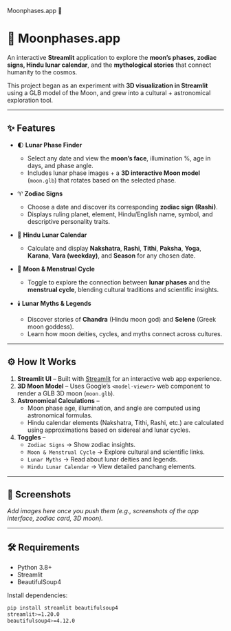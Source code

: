 
 Moonphases.app 🌙

# 🌙 Moonphases.app  

An interactive **Streamlit** application to explore the **moon’s phases, zodiac signs, Hindu lunar calendar**, and the **mythological stories** that connect humanity to the cosmos.  

This project began as an experiment with **3D visualization in Streamlit** using a GLB model of the Moon, and grew into a cultural + astronomical exploration tool.  

---

## ✨ Features  

- 🌓 **Lunar Phase Finder**  
  - Select any date and view the **moon’s face**, illumination %, age in days, and phase angle.  
  - Includes lunar phase images + a **3D interactive Moon model** (`moon.glb`) that rotates based on the selected phase.  

- ♈ **Zodiac Signs**  
  - Choose a date and discover its corresponding **zodiac sign (Rashi)**.  
  - Displays ruling planet, element, Hindu/English name, symbol, and descriptive personality traits.  

- 📅 **Hindu Lunar Calendar**  
  - Calculate and display **Nakshatra**, **Rashi**, **Tithi**, **Paksha**, **Yoga**, **Karana**, **Vara (weekday)**, and **Season** for any chosen date.  

- 🌸 **Moon & Menstrual Cycle**  
  - Toggle to explore the connection between **lunar phases** and the **menstrual cycle**, blending cultural traditions and scientific insights.  

- 🕯️ **Lunar Myths & Legends**  
  - Discover stories of **Chandra** (Hindu moon god) and **Selene** (Greek moon goddess).  
  - Learn how moon deities, cycles, and myths connect across cultures.  

---

## ⚙️ How It Works  

1. **Streamlit UI** – Built with [Streamlit](https://streamlit.io/) for an interactive web app experience.  
2. **3D Moon Model** – Uses Google’s `<model-viewer>` web component to render a GLB 3D moon (`moon.glb`).  
3. **Astronomical Calculations** –  
   - Moon phase age, illumination, and angle are computed using astronomical formulas.  
   - Hindu calendar elements (Nakshatra, Tithi, Rashi, etc.) are calculated using approximations based on sidereal and lunar cycles.  
4. **Toggles** –  
   - `Zodiac Signs` → Show zodiac insights.  
   - `Moon & Menstrual Cycle` → Explore cultural and scientific links.  
   - `Lunar Myths` → Read about lunar deities and legends.  
   - `Hindu Lunar Calendar` → View detailed panchang elements.  

---

## 📸 Screenshots  

_Add images here once you push them (e.g., screenshots of the app interface, zodiac card, 3D moon)._  

---

## 🛠️ Requirements  

- Python 3.8+  
- Streamlit  
- BeautifulSoup4  

Install dependencies:  
```bash
pip install streamlit beautifulsoup4
streamlit>=1.20.0
beautifulsoup4>=4.12.0
